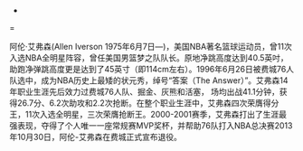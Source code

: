-
=

阿伦·艾弗森(Allen Iverson 1975年6月7日—)，美国NBA著名篮球运动员，曾11次入选NBA全明星阵容，曾任美国男篮梦之队队长。原地净跳高度达到40.5英吋，助跑净弹跳高度更是达到了45英寸（即114cm左右）。1996年6月26日被费城76人队选中，成为NBA历史上最矮的状元秀，绰号“答案（The Answer）”。艾弗森14年职业生涯先后效力过费城76人队、掘金、灰熊和活塞， 场均出战41.1分钟，获得26.7分、6.2次助攻和2.2次抢断。在整个职业生涯中，艾弗森四次荣膺得分王，11次入选全明星，三次荣膺抢断王。2000-2001赛季，艾弗森打出了生涯最强表现，夺得了个人唯一一座常规赛MVP奖杯，并帮助76队打入NBA总决赛2013年10月30日，阿伦-艾弗森在费城正式宣布退役。
